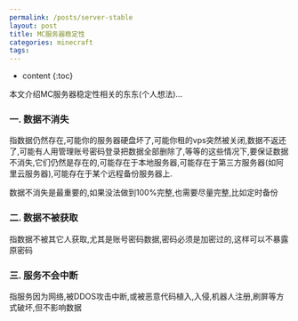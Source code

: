 ```yaml
---
permalink: /posts/server-stable
layout: post
title: MC服务器稳定性
categories: minecraft
tags:
---
```


* content
{:toc}

本文介绍MC服务器稳定性相关的东东(个人想法)...




### 一. 数据不消失
指数据仍然存在,可能你的服务器硬盘坏了,可能你租的vps突然被关闭,数据不返还了,可能有人用管理账号密码登录把数据全部删除了,等等的这些情况下,要保证数据不消失,它们仍然是存在的,可能存在于本地服务器,可能存在于第三方服务器(如阿里云服务器),可能存在于某个远程备份服务器上.

数据不消失是最重要的,如果没法做到100%完整,也需要尽量完整,比如定时备份

### 二. 数据不被获取
指数据不被其它人获取,尤其是账号密码数据,密码必须是加密过的,这样可以不暴露原密码

### 三. 服务不会中断
指服务因为网络,被DDOS攻击中断,或被恶意代码植入,入侵,机器人注册,刷屏等方式破坏,但不影响数据
